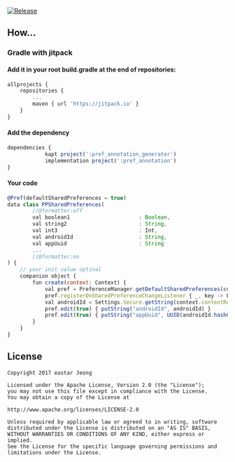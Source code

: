 [![Release](https://jitpack.io/v/eastar-dev/EastarPreferences.svg)](https://jitpack.io/#eastar-dev/EastarPreferences)

## How...

### Gradle with jitpack

#### Add it in your root build.gradle at the end of repositories:
```javascript
allprojects {
	repositories {
		...
		maven { url 'https://jitpack.io' }
	}
}
```
#### Add the dependency
```javascript
dependencies {
            kapt project(':pref_annotation_generator')
            implementation project(':pref_annotation')
}
```
#### Your code
```javascript
@Pref(defaultSharedPreferences = true)
data class PPSharedPreferences(
        //@formatter:off
        val boolean1                      : Boolean,
        val string2                       : String,
        val int3                          : Int,
        val androidId                     : String,
        val appUuid                       : String
        ...
        //@formatter:on
) {
    // your init value optinal
    companion object {
        fun create(context: Context) {
            val pref = PreferenceManager.getDefaultSharedPreferences(context)
            pref.registerOnSharedPreferenceChangeListener { _, key -> Log.w(key, pref.all[key].toString().replace("\n", "_")) }
            val androidId = Settings.Secure.getString(context.contentResolver, Settings.Secure.ANDROID_ID)
            pref.edit(true) { putString("androidId", androidId) }
            pref.edit(true) { putString("appUuid", UUID(androidId.hashCode().toLong(), Build.MODEL.hashCode().toLong()).toString()) }
        }
    }
}

```

## License 
 ```code
Copyright 2017 eastar Jeong

Licensed under the Apache License, Version 2.0 (the "License");
you may not use this file except in compliance with the License.
You may obtain a copy of the License at

http://www.apache.org/licenses/LICENSE-2.0

Unless required by applicable law or agreed to in writing, software
distributed under the License is distributed on an "AS IS" BASIS,
WITHOUT WARRANTIES OR CONDITIONS OF ANY KIND, either express or implied.
See the License for the specific language governing permissions and
limitations under the License.
```
